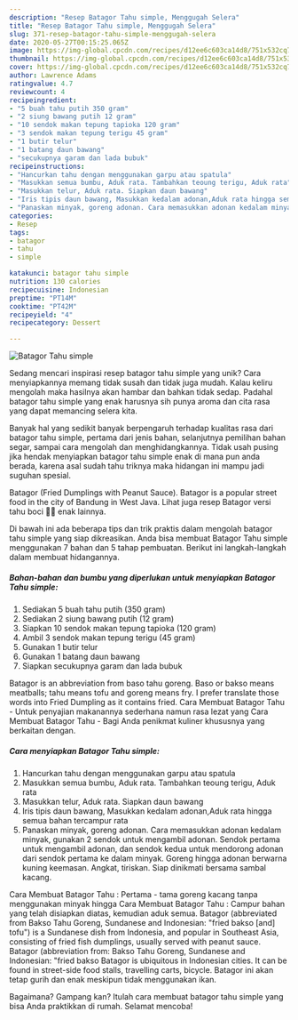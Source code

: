 ```yaml
---
description: "Resep Batagor Tahu simple, Menggugah Selera"
title: "Resep Batagor Tahu simple, Menggugah Selera"
slug: 371-resep-batagor-tahu-simple-menggugah-selera
date: 2020-05-27T00:15:25.065Z
image: https://img-global.cpcdn.com/recipes/d12ee6c603ca14d8/751x532cq70/batagor-tahu-simple-foto-resep-utama.jpg
thumbnail: https://img-global.cpcdn.com/recipes/d12ee6c603ca14d8/751x532cq70/batagor-tahu-simple-foto-resep-utama.jpg
cover: https://img-global.cpcdn.com/recipes/d12ee6c603ca14d8/751x532cq70/batagor-tahu-simple-foto-resep-utama.jpg
author: Lawrence Adams
ratingvalue: 4.7
reviewcount: 4
recipeingredient:
- "5 buah tahu putih 350 gram"
- "2 siung bawang putih 12 gram"
- "10 sendok makan tepung tapioka 120 gram"
- "3 sendok makan tepung terigu 45 gram"
- "1 butir telur"
- "1 batang daun bawang"
- "secukupnya garam dan lada bubuk"
recipeinstructions:
- "Hancurkan tahu dengan menggunakan garpu atau spatula"
- "Masukkan semua bumbu, Aduk rata. Tambahkan teoung terigu, Aduk rata"
- "Masukkan telur, Aduk rata. Siapkan daun bawang"
- "Iris tipis daun bawang, Masukkan kedalam adonan,Aduk rata hingga semua bahan tercampur rata"
- "Panaskan minyak, goreng adonan. Cara memasukkan adonan kedalam minyak, gunakan 2 sendok untuk mengambil adonan. Sendok pertama untuk mengambil adonan, dan sendok kedua untuk mendorong adonan dari sendok pertama ke dalam minyak. Goreng hingga adonan berwarna kuning keemasan. Angkat, tiriskan. Siap dinikmati bersama sambal kacang."
categories:
- Resep
tags:
- batagor
- tahu
- simple

katakunci: batagor tahu simple 
nutrition: 130 calories
recipecuisine: Indonesian
preptime: "PT14M"
cooktime: "PT42M"
recipeyield: "4"
recipecategory: Dessert

---
```



![Batagor Tahu simple](https://img-global.cpcdn.com/recipes/d12ee6c603ca14d8/751x532cq70/batagor-tahu-simple-foto-resep-utama.jpg)

Sedang mencari inspirasi resep batagor tahu simple yang unik? Cara menyiapkannya memang tidak susah dan tidak juga mudah. Kalau keliru mengolah maka hasilnya akan hambar dan bahkan tidak sedap. Padahal batagor tahu simple yang enak harusnya sih punya aroma dan cita rasa yang dapat memancing selera kita.

Banyak hal yang sedikit banyak berpengaruh terhadap kualitas rasa dari batagor tahu simple, pertama dari jenis bahan, selanjutnya pemilihan bahan segar, sampai cara mengolah dan menghidangkannya. Tidak usah pusing jika hendak menyiapkan batagor tahu simple enak di mana pun anda berada, karena asal sudah tahu triknya maka hidangan ini mampu jadi suguhan spesial.

Batagor (Fried Dumplings with Peanut Sauce). Batagor is a popular street food in the city of Bandung in West Java. Lihat juga resep Batagor versi tahu boci 🍲😍 enak lainnya.


Di bawah ini ada beberapa tips dan trik praktis dalam mengolah batagor tahu simple yang siap dikreasikan. Anda bisa membuat Batagor Tahu simple menggunakan 7 bahan dan 5 tahap pembuatan. Berikut ini langkah-langkah dalam membuat hidangannya.

<!--inarticleads1-->

##### Bahan-bahan dan bumbu yang diperlukan untuk menyiapkan Batagor Tahu simple:

1. Sediakan 5 buah tahu putih (350 gram)
1. Sediakan 2 siung bawang putih (12 gram)
1. Siapkan 10 sendok makan tepung tapioka (120 gram)
1. Ambil 3 sendok makan tepung terigu (45 gram)
1. Gunakan 1 butir telur
1. Gunakan 1 batang daun bawang
1. Siapkan secukupnya garam dan lada bubuk


Batagor is an abbreviation from baso tahu goreng. Baso or bakso means meatballs; tahu means tofu and goreng means fry. I prefer translate those words into Fried Dumpling as it contains fried. Cara Membuat Batagor Tahu - Untuk penyajian makanannya sederhana namun rasa lezat yang Cara Membuat Batagor Tahu - Bagi Anda penikmat kuliner khususnya yang berkaitan dengan. 

<!--inarticleads2-->

##### Cara menyiapkan Batagor Tahu simple:

1. Hancurkan tahu dengan menggunakan garpu atau spatula
1. Masukkan semua bumbu, Aduk rata. Tambahkan teoung terigu, Aduk rata
1. Masukkan telur, Aduk rata. Siapkan daun bawang
1. Iris tipis daun bawang, Masukkan kedalam adonan,Aduk rata hingga semua bahan tercampur rata
1. Panaskan minyak, goreng adonan. Cara memasukkan adonan kedalam minyak, gunakan 2 sendok untuk mengambil adonan. Sendok pertama untuk mengambil adonan, dan sendok kedua untuk mendorong adonan dari sendok pertama ke dalam minyak. Goreng hingga adonan berwarna kuning keemasan. Angkat, tiriskan. Siap dinikmati bersama sambal kacang.


Cara Membuat Batagor Tahu : Pertama - tama goreng kacang tanpa menggunakan minyak hingga Cara Membuat Batagor Tahu : Campur bahan yang telah disiapkan diatas, kemudian aduk semua. Batagor (abbreviated from Bakso Tahu Goreng, Sundanese and Indonesian: &#34;fried bakso [and] tofu&#34;) is a Sundanese dish from Indonesia, and popular in Southeast Asia, consisting of fried fish dumplings, usually served with peanut sauce. Batagor (abbreviation from: Bakso Tahu Goreng, Sundanese and Indonesian: &#34;fried bakso Batagor is ubiquitous in Indonesian cities. It can be found in street-side food stalls, travelling carts, bicycle. Batagor ini akan tetap gurih dan enak meskipun tidak menggunakan ikan. 

Bagaimana? Gampang kan? Itulah cara membuat batagor tahu simple yang bisa Anda praktikkan di rumah. Selamat mencoba!
